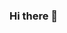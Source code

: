 ### Hi there 👋

<!--
**zzharuk/zzharuk** is a ✨ _special_ ✨ repository because its `README.md` (this file) appears on your GitHub profile.

About:

- 🔭 I’m FrontEnd dev
- 📫 My stack is: Vue.js(Vuetify, Vuex) / PHp
- 🌱 I’m currently learning React.js

Have a fun 😄
-->
